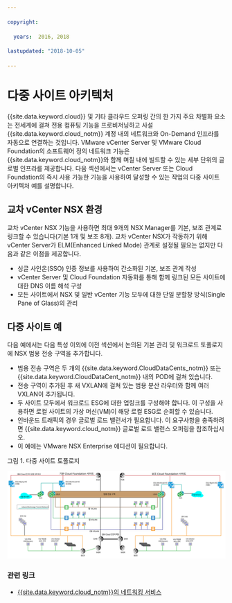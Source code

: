 ```yaml
---

copyright:

  years:  2016, 2018

lastupdated: "2018-10-05"

---
```


# 다중 사이트 아키텍처

{{site.data.keyword.cloud}} 및 기타 클라우드 오퍼링 간의 한 가지 주요 차별화 요소는 전세계에 걸쳐 전용 컴퓨팅 기능을 프로비저닝하고 사설 {{site.data.keyword.cloud_notm}} 계정 내의 네트워크와 On-Demand 인프라를 자동으로 연결하는 것입니다. VMware vCenter Server 및 VMware Cloud Foundation의 소프트웨어 정의 네트워크 기능은 {{site.data.keyword.cloud_notm}}와 함께 며칠 내에 빌드할 수 있는 세부 단위의 글로벌 인프라를 제공합니다. 다음 섹션에서는 vCenter Server 또는 Cloud Foundation의 즉시 사용 가능한 기능을 사용하여 달성할 수 있는 작업의 다중 사이트 아키텍처 예를 설명합니다.

## 교차 vCenter NSX 환경

교차 vCenter NSX 기능을 사용하면 최대 9개의 NSX Manager를 기본, 보조 관계로 링크할 수 있습니다(기본 1개 및 보조 8개). 교차 vCenter NSX가 작동하기 위해 vCenter Server가 ELM(Enhanced Linked Mode) 관계로 설정될 필요는 없지만 다음과 같은 이점을 제공합니다.

* 싱글 사인온(SSO) 인증 정보를 사용하여 간소화된 기본, 보조 관계 작성
* vCenter Server 및 Cloud Foundation 자동화를 통해 함께 링크된 모든 사이트에 대한 DNS 이름 해석 구성
* 모든 사이트에서 NSX 및 일반 vCenter 기능 모두에 대한 단일 분할창 방식(Single Pane of Glass)의 관리

## 다중 사이트 예

다음 예에서는 다음 특성 이외에 이전 섹션에서 논의된 기본 관리 및 워크로드 토폴로지에 NSX 범용 전송 구역을 추가합니다.

* 범용 전송 구역은 두 개의 {{site.data.keyword.CloudDataCents_notm}} 또는 {{site.data.keyword.CloudDataCent_notm}} 내의 POD에 걸쳐 있습니다.
* 전송 구역이 추가된 후 새 VXLAN에 걸쳐 있는 범용 분산 라우터와 함께 여러 VXLAN이 추가됩니다.
* 두 사이트 모두에서 워크로드 ESG에 대한 업링크를 구성해야 합니다. 이 구성을 사용하면 로컬 사이트의 가상 머신(VM)이 해당 로컬 ESG로 순회할 수 있습니다.
* 인바운드 트래픽의 경우 글로벌 로드 밸런서가 필요합니다. 이 요구사항을 충족하려면 {{site.data.keyword.cloud_notm}} 글로벌 로드 밸런스 오퍼링을 참조하십시오.
* 이 예에는 VMware NSX Enterprise 에디션이 필요합니다.

그림 1. 다중 사이트 토폴로지

![다중 사이트 토폴로지](multisite_topology.svg "다중 사이트 토폴로지")

### 관련 링크

* [{{site.data.keyword.cloud_notm}}의 네트워킹 서비스](networking_services.html)
